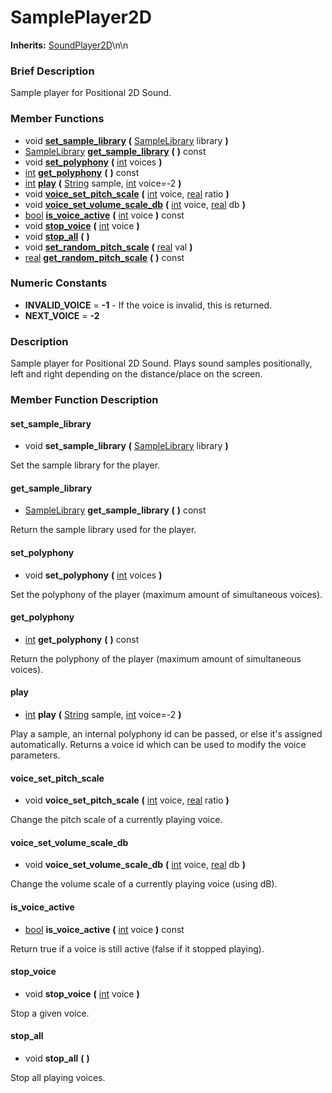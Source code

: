 #  SamplePlayer2D  
**Inherits:** [SoundPlayer2D](class_soundplayer2d)\\n\\n
###  Brief Description  
Sample player for Positional 2D Sound.

###  Member Functions 
  * void  **[set_sample_library](#set_sample_library)**  **(** [SampleLibrary](class_samplelibrary) library  **)**
  * [SampleLibrary](class_samplelibrary)  **[get_sample_library](#get_sample_library)**  **(** **)** const
  * void  **[set_polyphony](#set_polyphony)**  **(** [int](class_int) voices  **)**
  * [int](class_int)  **[get_polyphony](#get_polyphony)**  **(** **)** const
  * [int](class_int)  **[play](#play)**  **(** [String](class_string) sample, [int](class_int) voice=-2  **)**
  * void  **[voice_set_pitch_scale](#voice_set_pitch_scale)**  **(** [int](class_int) voice, [real](class_real) ratio  **)**
  * void  **[voice_set_volume_scale_db](#voice_set_volume_scale_db)**  **(** [int](class_int) voice, [real](class_real) db  **)**
  * [bool](class_bool)  **[is_voice_active](#is_voice_active)**  **(** [int](class_int) voice  **)** const
  * void  **[stop_voice](#stop_voice)**  **(** [int](class_int) voice  **)**
  * void  **[stop_all](#stop_all)**  **(** **)**
  * void  **[set_random_pitch_scale](#set_random_pitch_scale)**  **(** [real](class_real) val  **)**
  * [real](class_real)  **[get_random_pitch_scale](#get_random_pitch_scale)**  **(** **)** const

###  Numeric Constants  
  * **INVALID_VOICE** = **-1** - If the voice is invalid, this is returned.
  * **NEXT_VOICE** = **-2**

###  Description  
Sample player for Positional 2D Sound. Plays sound samples positionally, left and right depending on the distance/place on the screen.

###  Member Function Description  

#### <a name="set_sample_library">set_sample_library</a>
  * void  **set_sample_library**  **(** [SampleLibrary](class_samplelibrary) library  **)**

Set the sample library for the player.

#### <a name="get_sample_library">get_sample_library</a>
  * [SampleLibrary](class_samplelibrary)  **get_sample_library**  **(** **)** const

Return the sample library used for the player.

#### <a name="set_polyphony">set_polyphony</a>
  * void  **set_polyphony**  **(** [int](class_int) voices  **)**

Set the polyphony of the player (maximum amount of simultaneous voices).

#### <a name="get_polyphony">get_polyphony</a>
  * [int](class_int)  **get_polyphony**  **(** **)** const

Return the polyphony of the player (maximum amount of simultaneous voices).

#### <a name="play">play</a>
  * [int](class_int)  **play**  **(** [String](class_string) sample, [int](class_int) voice=-2  **)**

Play a sample, an internal polyphony id can be passed, or else it's assigned automatically. Returns a voice id which can be used to modify the voice parameters.

#### <a name="voice_set_pitch_scale">voice_set_pitch_scale</a>
  * void  **voice_set_pitch_scale**  **(** [int](class_int) voice, [real](class_real) ratio  **)**

Change the pitch scale of a currently playing voice.

#### <a name="voice_set_volume_scale_db">voice_set_volume_scale_db</a>
  * void  **voice_set_volume_scale_db**  **(** [int](class_int) voice, [real](class_real) db  **)**

Change the volume scale of a currently playing voice (using dB).

#### <a name="is_voice_active">is_voice_active</a>
  * [bool](class_bool)  **is_voice_active**  **(** [int](class_int) voice  **)** const

Return true if a voice is still active (false if it stopped playing).

#### <a name="stop_voice">stop_voice</a>
  * void  **stop_voice**  **(** [int](class_int) voice  **)**

Stop a given voice.

#### <a name="stop_all">stop_all</a>
  * void  **stop_all**  **(** **)**

Stop all playing voices.
